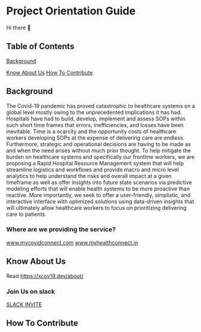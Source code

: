 <!--

**Here are some ideas to get you started:**

🙋‍♀️ A short introduction - what is your organization all about?
🌈 Contribution guidelines - how can the community get involved?
👩‍💻 Useful resources - where can the community find your docs? Is there anything else the community should know?
🍿 Fun facts - what does your team eat for breakfast?
🧙 Remember, you can do mighty things with the power of [Markdown](https://docs.github.com/github/writing-on-github/getting-started-with-writing-and-formatting-on-github/basic-writing-and-formatting-syntax)
-->
# Project Orientation Guide
Hi there 👋

## Table of Contents

[Background](#background)

[Know About Us](#know-about-us)
[How To Contribute](#how-to-contribute)


## Background

The Covid-19 pandemic has proved catastrophic to healthcare systems on a global level mostly owing to the unprecedented implications it has had. Hospitals have had to build, develop, implement and assess SOPs within such short time frames that errors, inefficiencies, and losses have been inevitable. Time is a scarcity and the opportunity costs of healthcare workers developing SOPs at the expense of delivering care are endless. Furthermore, strategic and operational decisions are having to be made as and when the need arises without much prior thought. To help mitigate the burden on healthcare systems and specifically our frontline workers, we are proposing a Rapid Hospital Resource Management system that will help streamline logistics and workflows and provide macro and micro level analytics to help understand the risks and overall impact at a given timeframe as well as offer insights into future state scenarios via predictive modeling efforts that will enable health systems to be more proactive than reactive. More importantly, we seek to offer a user-friendly, simplistic, and interactive interface with optimized solutions using data-driven insights that will ultimately allow healthcare workers to focus on prioritizing delivering care to patients.

### Where are we providing the service?
www.mycovidconnect.com
www.myhealthconnect.in

## Know About Us
Read https://xcov19.dev/about/

### Join Us on slack
[SLACK INVITE](https://join.slack.com/t/xcov19/shared_invite/zt-1das2ukw3-_dHiIxWwjV0aTX_s5HwW3Q)

## How To Contribute
